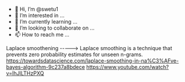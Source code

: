 - 👋 Hi, I’m @swetu1
- 👀 I’m interested in ...
- 🌱 I’m currently learning ...
- 💞️ I’m looking to collaborate on ...
- 📫 How to reach me ...

<!---
swetu1/swetu1 is a ✨ special ✨ repository because its `README.md` (this file) appears on your GitHub profile.
You can click the Preview link to take a look at your changes.



--->
Laplace smoothening -----> Laplace smoothing is a technique that prevents zero probability estimates for unseen n-grams.
https://towardsdatascience.com/laplace-smoothing-in-na%C3%AFve-bayes-algorithm-9c237a8bdece
https://www.youtube.com/watch?v=IhJlLTHzPXQ  
